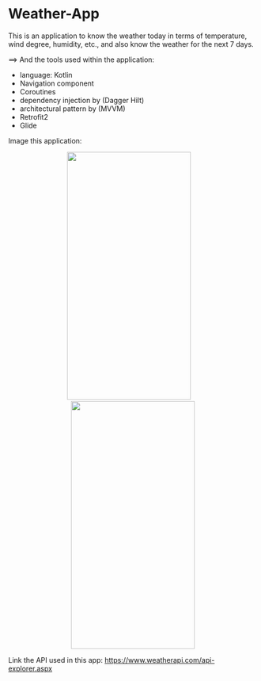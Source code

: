 # Weather-App
This is an application to know the weather today in terms of temperature, wind degree, humidity, etc., 
and also know the weather for the next 7 days.<br>

==> And the tools used within the application:
  - language: Kotlin </br>
  - Navigation component </br>
  - Coroutines </br>
  - dependency injection by (Dagger Hilt) </br>
  - architectural pattern by (MVVM) </br> 
  - Retrofit2 </br>
  - Glide </br>


 Image this application:
<p align="center">
<img src="https://github.com/Mohamed-Rafat-Safan/Weather-App/assets/76782050/73d14cd0-dc84-4736-b8d7-6982743f54f8" width="250" height="500" />
 <span> &nbsp;  &nbsp; </span>
<img src="https://github.com/Mohamed-Rafat-Safan/Weather-App/assets/76782050/fa8bd963-76aa-4b12-b676-03443594e4ae" width="250" height="500" />
</p>


Link the API used in this app: https://www.weatherapi.com/api-explorer.aspx
